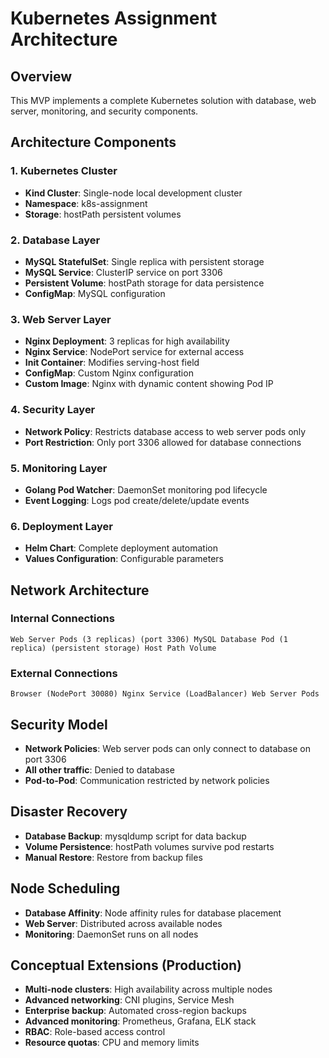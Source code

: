 # Kubernetes Assignment Architecture

## Overview
This MVP implements a complete Kubernetes solution with database, web server, monitoring, and security components.

## Architecture Components

### 1. Kubernetes Cluster
- **Kind Cluster**: Single-node local development cluster
- **Namespace**: k8s-assignment
- **Storage**: hostPath persistent volumes

### 2. Database Layer
- **MySQL StatefulSet**: Single replica with persistent storage
- **MySQL Service**: ClusterIP service on port 3306
- **Persistent Volume**: hostPath storage for data persistence
- **ConfigMap**: MySQL configuration

### 3. Web Server Layer
- **Nginx Deployment**: 3 replicas for high availability
- **Nginx Service**: NodePort service for external access
- **Init Container**: Modifies serving-host field
- **ConfigMap**: Custom Nginx configuration
- **Custom Image**: Nginx with dynamic content showing Pod IP

### 4. Security Layer
- **Network Policy**: Restricts database access to web server pods only
- **Port Restriction**: Only port 3306 allowed for database connections

### 5. Monitoring Layer
- **Golang Pod Watcher**: DaemonSet monitoring pod lifecycle
- **Event Logging**: Logs pod create/delete/update events

### 6. Deployment Layer
- **Helm Chart**: Complete deployment automation
- **Values Configuration**: Configurable parameters

## Network Architecture

### Internal Connections
`
Web Server Pods (3 replicas)
     (port 3306)
MySQL Database Pod (1 replica)
     (persistent storage)
Host Path Volume
`

### External Connections
`
Browser
     (NodePort 30080)
Nginx Service
     (LoadBalancer)
Web Server Pods
`

## Security Model
- **Network Policies**: Web server pods can only connect to database on port 3306
- **All other traffic**: Denied to database
- **Pod-to-Pod**: Communication restricted by network policies

## Disaster Recovery
- **Database Backup**: mysqldump script for data backup
- **Volume Persistence**: hostPath volumes survive pod restarts
- **Manual Restore**: Restore from backup files

## Node Scheduling
- **Database Affinity**: Node affinity rules for database placement
- **Web Server**: Distributed across available nodes
- **Monitoring**: DaemonSet runs on all nodes

## Conceptual Extensions (Production)
- **Multi-node clusters**: High availability across multiple nodes
- **Advanced networking**: CNI plugins, Service Mesh
- **Enterprise backup**: Automated cross-region backups
- **Advanced monitoring**: Prometheus, Grafana, ELK stack
- **RBAC**: Role-based access control
- **Resource quotas**: CPU and memory limits
